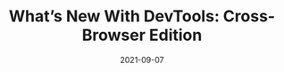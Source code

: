 ---
layout: article.njk
title: "What’s New With DevTools: Cross-Browser Edition"
tags: article
date: 2021-09-07
excerpt: "Learn what’s new with developer tools in Firefox, Edge, Chrome and Safari. Discover new and powerful features that will help you be more comfortable and productive when testing and debugging across browsers."
thumbnail: "/assets/smashing-mag.png"
external: https://www.smashingmagazine.com/2021/09/devtools-cross-browser-edition/
---